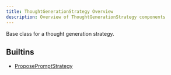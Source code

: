 ```yaml
---
title: ThoughtGenerationStrategy Overview
description: Overview of ThoughtGenerationStrategy components
---
```


Base class for a thought generation strategy.

## Builtins
* [ProposePromptStrategy](/docs/components/thoughtgenerationstrategy/proposepromptstrategy/)